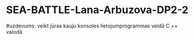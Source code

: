 # SEA-BATTLE-Lana-Arbuzova-DP2-2
#uzdevums: veikt jūras kauju konsoles lietojumprogrammas veidā C ++ valodā
